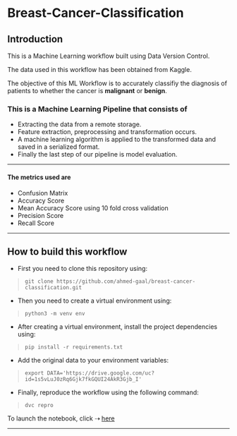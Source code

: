 # Breast-Cancer-Classification

## Introduction
This is a Machine Learning workflow built using Data Version Control.

The data used in this workflow has been obtained from Kaggle.

The objective of this ML Workflow is to accurately classifiy the
diagnosis of patients to whether the cancer is **malignant** or **benign**.

### This is a Machine Learning Pipeline that consists of
*  Extracting the data from a remote storage. 
*  Feature extraction, preprocessing and transformation occurs.
*  A machine learning algorithm is applied to the transformed data and saved in a
serialized format.
*  Finally the last step of our pipeline is model evaluation. 

--------
#### The metrics used are
*  Confusion Matrix
*  Accuracy Score
*  Mean Accuracy Score using 10 fold cross validation
*  Precision Score
*  Recall Score

-------
## How to build this workflow
*  First you need to clone this repository using:
>  ```git clone https://github.com/ahmed-gaal/breast-cancer-classification.git```
*  Then you need to create a virtual environment using:
>  ```python3 -m venv env```
*  After creating a virtual environment, install the project dependencies using:
>  ```pip install -r requirements.txt```
*  Add the original data to your environment variables:
>  ```export DATA='https://drive.google.com/uc?id=1s5vLuJ0zRq6Gjk7fkGQUI24AkR3Gjb_I'```
*  Finally, reproduce the workflow using the following command:
>  ```dvc repro```

To launch the notebook, click ⇢ [here](https://mybinder.org/v2/gh/ahmed14-cell/breast-cancer-classification/HEAD)

-------